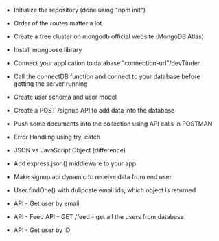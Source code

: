 
 - Initialize the repository (done using "npm init")
 - Order of the routes matter a lot


 - Create a free cluster on mongodb official website (MongoDB Atlas)
 - Install mongoose library
 - Connect your application to database "connection-url"/devTinder 
 - Call the connectDB function and connect to your database before getting the server running
 - Create user schema and user model
 - Create a POST /signup API to add data into the database
 - Push some documents into the collection using API calls in POSTMAN
 - Error Handling using try, catch

 - JSON vs JavaScript Object (difference)
 - Add express.json() middleware to your app
 - Make signup api dynamic to receive data from end user
 - User.findOne() with dulipcate email ids, which object is returned
 - API - Get user by email
 - API - Feed API - GET /feed - get all the users from database
 - API - Get user by ID